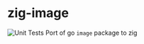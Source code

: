 # zig-image
![Unit Tests](https://github.com/gernest/zig-image/actions/workflows/unit_test.yaml/badge.svg)
Port of go `image` package to zig